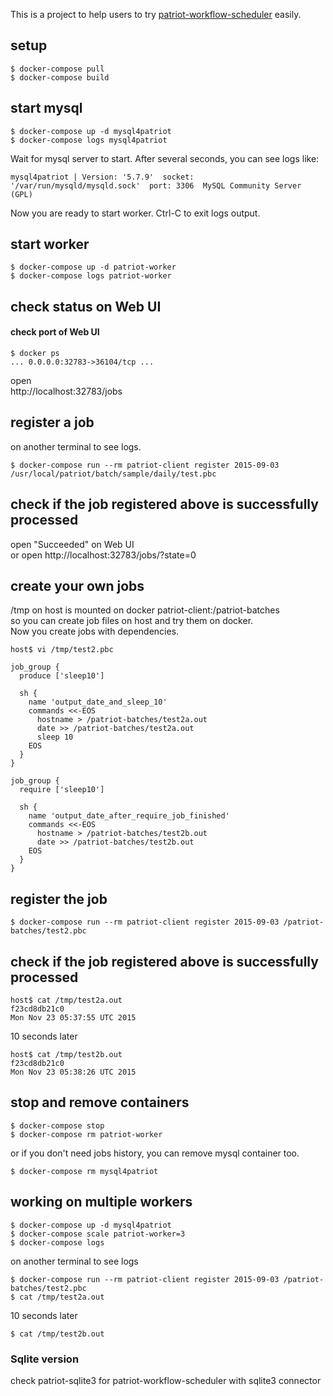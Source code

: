 This is a project to help users to try [patriot-workflow-scheduler](https://github.com/CyberAgent/patriot-workflow-scheduler) easily.

## setup

```
$ docker-compose pull
$ docker-compose build
```

## start mysql

```
$ docker-compose up -d mysql4patriot
$ docker-compose logs mysql4patriot
```

Wait for mysql server to start. After several seconds, you can see logs like:  
```
mysql4patriot | Version: '5.7.9'  socket: '/var/run/mysqld/mysqld.sock'  port: 3306  MySQL Community Server (GPL)
```

Now you are ready to start worker. Ctrl-C to exit logs output.

## start worker

```
$ docker-compose up -d patriot-worker
$ docker-compose logs patriot-worker
```

## check status on Web UI

#### check port of Web UI

```
$ docker ps
... 0.0.0.0:32783->36104/tcp ...
```

open  
http://localhost:32783/jobs

## register a job

on another terminal to see logs.

```
$ docker-compose run --rm patriot-client register 2015-09-03 /usr/local/patriot/batch/sample/daily/test.pbc
```

## check if the job registered above is successfully processed

open "Succeeded" on Web UI  
or open http://localhost:32783/jobs/?state=0

## create your own jobs

/tmp on host is mounted on docker patriot-client:/patriot-batches  
so you can create job files on host and try them on docker.  
Now you create jobs with dependencies.  

```
host$ vi /tmp/test2.pbc
```

```
job_group {
  produce ['sleep10']

  sh {
    name 'output_date_and_sleep_10'
    commands <<-EOS
      hostname > /patriot-batches/test2a.out
      date >> /patriot-batches/test2a.out
      sleep 10
    EOS
  }
}

job_group {
  require ['sleep10']

  sh {
    name 'output_date_after_require_job_finished'
    commands <<-EOS
      hostname > /patriot-batches/test2b.out
      date >> /patriot-batches/test2b.out
    EOS
  }
}
```

## register the job
```
$ docker-compose run --rm patriot-client register 2015-09-03 /patriot-batches/test2.pbc
```

## check if the job registered above is successfully processed

```
host$ cat /tmp/test2a.out
f23cd8db21c0
Mon Nov 23 05:37:55 UTC 2015
```

10 seconds later

```
host$ cat /tmp/test2b.out
f23cd8db21c0
Mon Nov 23 05:38:26 UTC 2015
```

## stop and remove containers

```
$ docker-compose stop 
$ docker-compose rm patriot-worker
```

or if you don't need jobs history, you can remove mysql container too.

```
$ docker-compose rm mysql4patriot
```

## working on multiple workers

```
$ docker-compose up -d mysql4patriot
$ docker-compose scale patriot-worker=3
$ docker-compose logs
```
on another terminal to see logs

```
$ docker-compose run --rm patriot-client register 2015-09-03 /patriot-batches/test2.pbc
$ cat /tmp/test2a.out
```

10 seconds later

```
$ cat /tmp/test2b.out
```

### Sqlite version

check patriot-sqlite3 for patriot-workflow-scheduler with sqlite3 connector

